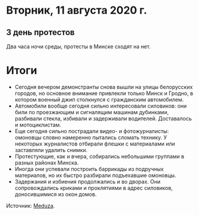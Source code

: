 # Вторник, 11 августа 2020 г.
## 3 день протестов

Два часа ночи среды, протесты в Минске сходят на нет. 


# Итоги

- Сегодня вечером демонстранты снова вышли на улицы белорусских городов, но основное внимание привлекли только Минск и Гродно, в котором военный джип столкнулся с гражданским автомобилем.
- Автомобили вообще сегодня сильно интересовали силовиков: они били по проезжающим и сигналящим машинам дубинками, разбивали стекла, избивали и задерживали водителей. Доставалось и мотоциклистам.
- Еще сегодня сильно пострадали видео- и фотожурналисты: омоновцы словно намеренно пытались сломать технику. У некоторых журналистов отбирали флешки с материалами или заставляли удалить снимки.
- Протестующие, как и вчера, собирались небольшими группами в разных районах Минска.
- Иногда они успевали построить баррикады из подручных материалов, но их быстро разбирали подъехавшие омоновцы.
- Задержания и избиения продолжались и во дворах. Они сопровождались криками и проклятиями в адрес силовиков, доносившимися из окон домов.

Источник: [Meduza](https://t.me/meduzalive/30441).
